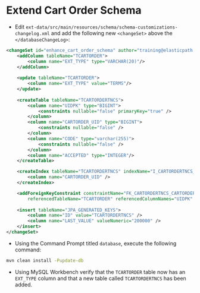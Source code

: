 # Extend Cart Order Schema

* Edit `ext-data/src/main/resources/schema/schema-customizations-changelog.xml` and add the following new `<changeSet>` above the `</databaseChangeLog>`:

```xml
<changeSet id="enhance_cart_order_schema" author="training@elasticpath.com">
	<addColumn tableName="TCARTORDER">
		<column name="EXT_TYPE" type="VARCHAR(20)"/>
	</addColumn>	
	
	<update tableName="TCARTORDER">
		<column name="EXT_TYPE" value="TERMS"/>
	</update>
	
	<createTable tableName="TCARTORDERTNCS">
		<column name="UIDPK" type="BIGINT">
			<constraints nullable="false" primaryKey="true" />
		</column>
		<column name="CARTORDER_UID" type="BIGINT">
			<constraints nullable="false" />
		</column>
		<column name="CODE" type="varchar(255)">
			<constraints nullable="false" />
		</column>
		<column name="ACCEPTED" type="INTEGER"/>
	</createTable>

	<createIndex tableName="TCARTORDERTNCS" indexName="I_CARTORDERTNCS_CARTORDER_UID">
		<column name="CARTORDER_UID" />
	</createIndex>

	<addForeignKeyConstraint constraintName="FK_CARTORDERTNCS_CARTORDER" baseTableName="TCARTORDERTNCS" baseColumnNames="CARTORDER_UID"
		referencedTableName="TCARTORDER" referencedColumnNames="UIDPK" />
	
	<insert tableName="JPA_GENERATED_KEYS">
		<column name="ID" value="TCARTORDERTNCS" />
		<column name="LAST_VALUE" valueNumeric="200000" />
	</insert>
</changeSet> 
```

* Using the Command Prompt titled `database`, execute the following command:

```sh
mvn clean install -Pupdate-db
```

* Using MySQL Workbench verify that the `TCARTORDER` table now has an `EXT_TYPE` column and that a new table called `TCARTORDERTNCS` has been added.
